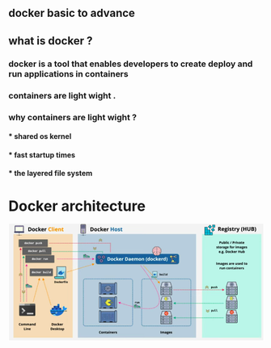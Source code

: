## docker basic to advance

## what is docker ?
### docker is a tool that enables developers to create deploy and run applications in containers
### containers are light wight .

### why containers are light wight ?
#### * shared os kernel  
#### * fast startup times 
#### * the layered file system


# Docker architecture 

![alt text](image.png)
